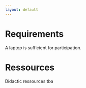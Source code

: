 ```yaml
---
layout: default
---
```


# Requirements

A laptop is sufficient for participation.

# Ressources

Didactic ressources tba
